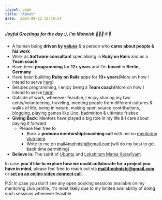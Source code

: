 ```yaml
---
layout: page
title: "About"
date:  2024-09-22 15:40:53
---
```


##### Joyful Greetings for the day :), I'm Mohnish 🙂🌱🌷☀️🙏

- A human being **driven by [values](https://bit.ly/mohnish_human_and_engineering_values)** & a person who **cares about people & his work**
- Work as **Software consultant** specialising in **Ruby on Rails** and as a **Team coach**
- Have been **programming** for **12+ years** and I'm **based** in **Berlin, Germany**
- Have been building **Ruby on Rails** apps for **10+ years**(More on how I intend to serve [here](/being_of_service_as_a_rails_consultant))
- Besides programming, I enjoy being a **Team coach**(More on how I intend to serve [here](/being_of_service_as_a_team_coach))
- Outside of work, whenever feasible, I enjoy sharing my two cents/volunteering, traveling, meeting people from different cultures & walks of life, being in nature, making open source contributions, blogging, playing games like Uno, badminton & ultimate frisbee
- **Giving Back**: Mentors have played a big role in my life & I care about paying it forward
  - Please feel free to
    - Book a **probono mentorship/coaching call** with me on [mentoring club here](https://bit.ly/probono_coaching_mentoring_connect_with_mohnish)
    - Write to me on mail4mohnishj@gmail.com(will do my best to get back time permitting)
- **Believe in**: The spirit of [Ubuntu](https://www.youtube.com/watch?v=44xbZ8MN1uk) and [Lokahitam Mama Karaṇīyam](https://www.azhagi.com/motto-love-all-serve-all-help-ever-hurt-never.php)

In case **you'd like to explore how we could collaborate for a project you have in mind**, please feel free to reach out via **mail4mohnishj@gmail.com** or **[set up an online video connect call](https://calendly.com/sadhakforlife/explore-how-we-could-collaborate-together)**.

P.S: In case you don't see any open booking sessions available on my mentoring club profile, it's most likely due to my limited availability of doing such sessions whenever feasible

